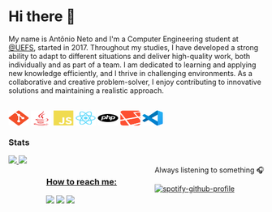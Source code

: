 <style>
td, th {
   border: none!important;
}
</style>

# Hi there 👋

My name is Antônio Neto and I'm a Computer Engineering student at [@UEFS](https://github.com/uefs), started in 2017. Throughout my studies, I have developed a strong ability to adapt to different situations and deliver high-quality work, both individually and as part of a team. I am dedicated to learning and applying new knowledge efficiently, and I thrive in challenging environments. As a collaborative and creative problem-solver, I enjoy contributing to innovative solutions and maintaining a realistic approach.

<div style="display: inline_block"><br>
  <img align="center" alt="netu-git" height="30" width="40" src="https://raw.githubusercontent.com/devicons/devicon/master/icons/git/git-plain.svg">
  <img align="center" alt="netu-Java" height="30" width="40" src="https://raw.githubusercontent.com/devicons/devicon/master/icons/java/java-plain.svg">
  <img align="center" alt="netu-Js" height="30" width="40" src="https://raw.githubusercontent.com/devicons/devicon/master/icons/javascript/javascript-plain.svg">
  <img align="center" alt="netu-React" height="30" width="40" src="https://raw.githubusercontent.com/devicons/devicon/master/icons/react/react-original.svg">
  <img align="center" alt="netu-PHP" height="30" width="40" src="https://raw.githubusercontent.com/devicons/devicon/master/icons/php/php-plain.svg">
  <img align="center" alt="netu-laravel" height="30" width="40" src="https://raw.githubusercontent.com/devicons/devicon/master/icons/laravel/laravel-plain.svg">
  <img align="center" alt="netu-vdcode" height="30" width="40" src="https://raw.githubusercontent.com/devicons/devicon/master/icons/vscode/vscode-original.svg">  
</div>

### Stats

<a href="https://github.com/traozin">
  <img height="180em" src="https://github-readme-stats.vercel.app/api?username=traozin&show_icons=true&theme=dark&count_private=true"/>
  <img height="180em" src="https://github-readme-stats.vercel.app/api/top-langs/?username=traozin&layout=compact&langs_count=7&theme=dark"/>


<div .element style="
    display: flex;
    justify-content: space-between;
">

<div>  
  <h3>How to reach me:</h3>

  <a href="https://www.instagram.com/traoz.jar/" target="_blank"><img src="https://img.shields.io/badge/-Instagram-%23E4405F?style=for-the-badge&logo=instagram&logoColor=white" target="_blank"></a>
  <a href ="mailto:acm.neto1999@gmail.com"><img src="https://img.shields.io/badge/-Gmail-%23333?style=for-the-badge&logo=gmail&logoColor=white" target="_blank"></a>
  <a href="https://www.linkedin.com/in/acmneto/" target="_blank"><img src="https://img.shields.io/badge/-LinkedIn-%230077B5?style=for-the-badge&logo=linkedin&logoColor=white" target="_blank"></a>  
</div>

<div>
  Always listening to something 🎧
  
  [![spotify-github-profile](https://spotify-github-profile.vercel.app/api/view?uid=31nbvghkrs7jvmmm7wgltexuretu&cover_image=true&theme=natemoo-re&show_offline=false&background_color=121212&interchange=false&bar_color=53b14f&bar_color_cover=false)](https://spotify-github-profile.vercel.app/api/view?uid=12147651958&redirect=true)
</div>

</div>


<!--
![Snake animation](https://github.com/rafaballerini/rafaballerini/blob/output/github-contribution-grid-snake.svg)
**traozin/traozin** is a ✨ _special_ ✨ repository because its `README.md` (this file) appears on your GitHub profile.

Here are some ideas to get you started:

- 🔭 I’m currently working on ...
- 🌱 I’m currently learning ...
- 👯 I’m looking to collaborate on ...
- 🤔 I’m looking for help with ...
- 💬 Ask me about ...
- 📫 How to reach me: ...
- 😄 Pronouns: ...
- ⚡ Fun fact: ...
-->
